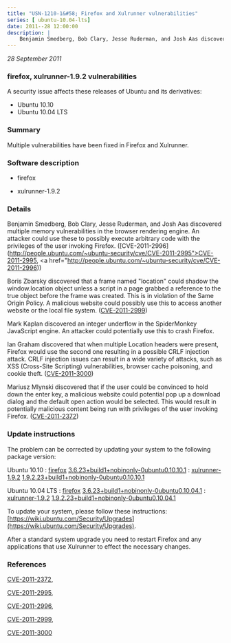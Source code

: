 ```yaml
---
title: "USN-1210-1&#58; Firefox and Xulrunner vulnerabilities"
series: [ ubuntu-10.04-lts]
date: 2011--28 12:00:00
description: |
    Benjamin Smedberg, Bob Clary, Jesse Ruderman, and Josh Aas discovered multiple memory vulnerabilities in the browser rendering engine. An attacker could use these to possibly execute arbitrary code with the privileges of the user invoking Firefox. ([CVE-2011-2996](http://people.ubuntu.com/~ubuntu-security/cve/CVE-2011-2995">CVE-2011-2995</a>, <a href="http://people.ubuntu.com/~ubuntu-security/cve/CVE-2011-2996))
--- 
```

 
 

*28 September 2011*

### firefox, xulrunner-1.9.2 vulnerabilities

A security issue affects these releases of Ubuntu and its derivatives:

* Ubuntu 10.10
* Ubuntu 10.04 LTS

### Summary

Multiple vulnerabilities have been fixed in Firefox and Xulrunner. 

### Software description

* firefox 

* xulrunner-1.9.2 

### Details

Benjamin Smedberg, Bob Clary, Jesse Ruderman, and Josh Aas discovered multiple memory vulnerabilities in the browser rendering engine. An attacker could use these to possibly execute arbitrary code with the privileges of the user invoking Firefox. ([CVE-2011-2996](http://people.ubuntu.com/~ubuntu-security/cve/CVE-2011-2995">CVE-2011-2995</a>, <a href="http://people.ubuntu.com/~ubuntu-security/cve/CVE-2011-2996))

Boris Zbarsky discovered that a frame named &quot;location&quot; could shadow the window.location object unless a script in a page grabbed a reference to the true object before the frame was created. This is in violation of the Same Origin Policy. A malicious website could possibly use this to access another website or the local file system. ([CVE-2011-2999](http://people.ubuntu.com/~ubuntu-security/cve/CVE-2011-2999))

Mark Kaplan discovered an integer underflow in the SpiderMonkey JavaScript engine. An attacker could potentially use this to crash Firefox.

Ian Graham discovered that when multiple Location headers were present, Firefox would use the second one resulting in a possible CRLF injection attack. CRLF injection issues can result in a wide variety of attacks, such as XSS (Cross-Site Scripting) vulnerabilities, browser cache poisoning, and cookie theft. ([CVE-2011-3000](http://people.ubuntu.com/~ubuntu-security/cve/CVE-2011-3000))

Mariusz Mlynski discovered that if the user could be convinced to hold down the enter key, a malicious website could potential pop up a download dialog and the default open action would be selected. This would result in potentially malicious content being run with privileges of the user invoking Firefox. ([CVE-2011-2372](http://people.ubuntu.com/~ubuntu-security/cve/CVE-2011-2372)) 

### Update instructions

The problem can be corrected by updating your system to the following package version:

Ubuntu 10.10
 : [firefox](https://launchpad.net/ubuntu/+source/firefox) <span> [3.6.23+build1+nobinonly-0ubuntu0.10.10.1](https://launchpad.net/ubuntu/+source/firefox/3.6.23+build1+nobinonly-0ubuntu0.10.10.1) </span> 
 : [xulrunner-1.9.2](https://launchpad.net/ubuntu/+source/xulrunner-1.9.2) <span> [1.9.2.23+build1+nobinonly-0ubuntu0.10.10.1](https://launchpad.net/ubuntu/+source/xulrunner-1.9.2/1.9.2.23+build1+nobinonly-0ubuntu0.10.10.1) </span> 

Ubuntu 10.04 LTS
 : [firefox](https://launchpad.net/ubuntu/+source/firefox) <span> [3.6.23+build1+nobinonly-0ubuntu0.10.04.1](https://launchpad.net/ubuntu/+source/firefox/3.6.23+build1+nobinonly-0ubuntu0.10.04.1) </span> 
 : [xulrunner-1.9.2](https://launchpad.net/ubuntu/+source/xulrunner-1.9.2) <span> [1.9.2.23+build1+nobinonly-0ubuntu0.10.04.1](https://launchpad.net/ubuntu/+source/xulrunner-1.9.2/1.9.2.23+build1+nobinonly-0ubuntu0.10.04.1) </span> 

To update your system, please follow these instructions: [https://wiki.ubuntu.com/Security/Upgrades](https://wiki.ubuntu.com/Security/Upgrades).

After a standard system upgrade you need to restart Firefox and any applications that use Xulrunner to effect the necessary changes. 

### References

 
 [CVE-2011-2372](http://people.ubuntu.com/~ubuntu-security/cve/CVE-2011-2372), 

 [CVE-2011-2995](http://people.ubuntu.com/~ubuntu-security/cve/CVE-2011-2995), 

 [CVE-2011-2996](http://people.ubuntu.com/~ubuntu-security/cve/CVE-2011-2996), 

 [CVE-2011-2999](http://people.ubuntu.com/~ubuntu-security/cve/CVE-2011-2999), 

 [CVE-2011-3000](http://people.ubuntu.com/~ubuntu-security/cve/CVE-2011-3000)
 

